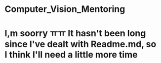 # Computer_Vision_Mentoring

I,m soorry ㅠㅠ It hasn't been long since I've dealt with Readme.md, so I think I'll need a little more time
===============================================================================================================
